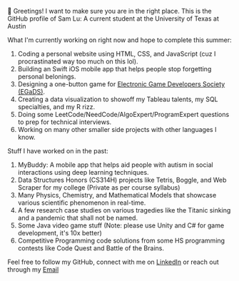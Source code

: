 👋 Greetings! I want to make sure you are in the right place. This is the GitHub profile of Sam Lu: A current student at the University of Texas at Austin

What I'm currently working on right now and hope to complete this summer:
1. Coding a personal website using HTML, CSS, and JavaScript (cuz I procrastinated way too much on this lol).
2. Building an Swift iOS mobile app that helps people stop forgetting personal belonings.
3. Designing a one-button game for [Electronic Game Developers Society (EGaDS)](https://discord.gg/rREcZd72Az).
4. Creating a data visualization to showoff my Tableau talents, my SQL specialties, and my R rizz.
5. Doing some LeetCode/NeedCode/AlgoExpert/ProgramExpert questions to prep for technical interviews.
6. Working on many other smaller side projects with other languages I know.

Stuff I have worked on in the past:
1. MyBuddy: A mobile app that helps aid people with autism in social interactions using deep learning techniques.
2. Data Structures Honors (CS314H) projects like Tetris, Boggle, and Web Scraper for my college (Private as per course syllabus)
3. Many Physics, Chemistry, and Mathematical Models that showcase various scientific phenomenon in real-time.
4. A few research case studies on various tragedies like the Titanic sinking and a pandemic that shall not be named.
5. Some Java video game stuff (Note: please use Unity and C# for game development, it's 10x better)
6. Competitive Programming code solutions from some HS programming contests like Code Quest and Battle of the Brains.

Feel free to follow my GitHub, connect with me on [LinkedIn](https://www.linkedin.com/in/samblu/) or reach out through my [Email](mailto:samlu@utexas.edu)
